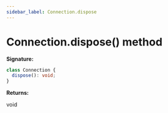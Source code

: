 ```yaml
---
sidebar_label: Connection.dispose
---
```


# Connection.dispose() method

**Signature:**

```typescript
class Connection {
  dispose(): void;
}
```

**Returns:**

void
